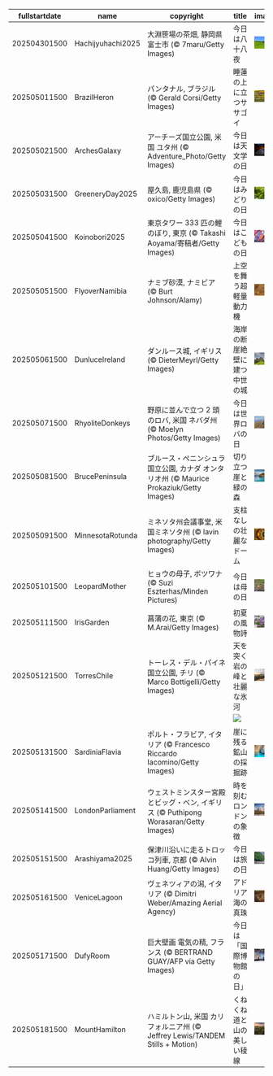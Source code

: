 |fullstartdate|name|copyright|title|image|
|--|--|--|--|--|
202504301500|Hachijyuhachi2025|大淵笹場の茶畑, 静岡県 富士市 (© 7maru/Getty Images)|今日は八十八夜|![](/ja-JP/2025/05/202504301500Hachijyuhachi2025.jpg)|
202505011500|BrazilHeron|パンタナル, ブラジル (© Gerald Corsi/Getty Images)|睡蓮の上に立つササゴイ|![](/ja-JP/2025/05/202505011500BrazilHeron.jpg)|
202505021500|ArchesGalaxy|アーチーズ国立公園, 米国 ユタ州 (© Adventure_Photo/Getty Images)|今日は天文学の日|![](/ja-JP/2025/05/202505021500ArchesGalaxy.jpg)|
202505031500|GreeneryDay2025|屋久島, 鹿児島県 (© oxico/Getty Images)|今日はみどりの日|![](/ja-JP/2025/05/202505031500GreeneryDay2025.jpg)|
202505041500|Koinobori2025|東京タワー 333 匹の鯉のぼり, 東京 (© Takashi Aoyama/寄稿者/Getty Images)|今日はこどもの日|![](/ja-JP/2025/05/202505041500Koinobori2025.jpg)|
202505051500|FlyoverNamibia|ナミブ砂漠, ナミビア (© Burt Johnson/Alamy)|上空を舞う超軽量動力機|![](/ja-JP/2025/05/202505051500FlyoverNamibia.jpg)|
202505061500|DunluceIreland|ダンルース城, イギリス (© DieterMeyrl/Getty Images)|海岸の断崖絶壁に建つ中世の城|![](/ja-JP/2025/05/202505061500DunluceIreland.jpg)|
202505071500|RhyoliteDonkeys|野原に並んで立つ 2 頭のロバ, 米国 ネバダ州 (© Moelyn Photos/Getty Images)|今日は世界ロバの日|![](/ja-JP/2025/05/202505071500RhyoliteDonkeys.jpg)|
202505081500|BrucePeninsula|ブルース・ペニンシュラ国立公園, カナダ オンタリオ州 (© Maurice Prokaziuk/Getty Images)|切り立つ崖と緑の森|![](/ja-JP/2025/05/202505081500BrucePeninsula.jpg)|
202505091500|MinnesotaRotunda|ミネソタ州会議事堂, 米国ミネソタ州 (© lavin photography/Getty Images)|支柱なしの壮麗なドーム|![](/ja-JP/2025/05/202505091500MinnesotaRotunda.jpg)|
202505101500|LeopardMother|ヒョウの母子, ボツワナ (© Suzi Eszterhas/Minden Pictures)|今日は母の日|![](/ja-JP/2025/05/202505101500LeopardMother.jpg)|
202505111500|IrisGarden|菖蒲の花, 東京 (© M.Arai/Getty Images)|初夏の風物詩|![](/ja-JP/2025/05/202505111500IrisGarden.jpg)|
202505121500|TorresChile|トーレス・デル・パイネ国立公園, チリ (© Marco Bottigelli/Getty Images)|天を突く岩の峰と壮麗な氷河|![](/ja-JP/2025/05/202505121500TorresChile.jpg)|
||||![](/ja-JP/2025/05/.jpg)|
202505131500|SardiniaFlavia|ポルト・フラビア, イタリア (© Francesco Riccardo Iacomino/Getty Images)|崖に残る鉱山の採掘跡|![](/ja-JP/2025/05/202505131500SardiniaFlavia.jpg)|
202505141500|LondonParliament|ウェストミンスター宮殿とビッグ・ベン, イギリス (© Puthipong Worasaran/Getty Images)|時を刻むロンドンの象徴|![](/ja-JP/2025/05/202505141500LondonParliament.jpg)|
202505151500|Arashiyama2025|保津川沿いに走るトロッコ列車, 京都 (© Alvin Huang/Getty Images)|今日は旅の日|![](/ja-JP/2025/05/202505151500Arashiyama2025.jpg)|
202505161500|VeniceLagoon|ヴェネツィアの潟, イタリア (© Dimitri Weber/Amazing Aerial Agency)|アドリア海の真珠|![](/ja-JP/2025/05/202505161500VeniceLagoon.jpg)|
202505171500|DufyRoom|巨大壁画 電気の精, フランス (© BERTRAND GUAY/AFP via Getty Images)|今日は「国際博物館の日」|![](/ja-JP/2025/05/202505171500DufyRoom.jpg)|
202505181500|MountHamilton|ハミルトン山, 米国 カリフォルニア州 (© Jeffrey Lewis/TANDEM Stills + Motion)|くねくね道と山の美しい稜線|![](/ja-JP/2025/05/202505181500MountHamilton.jpg)|
